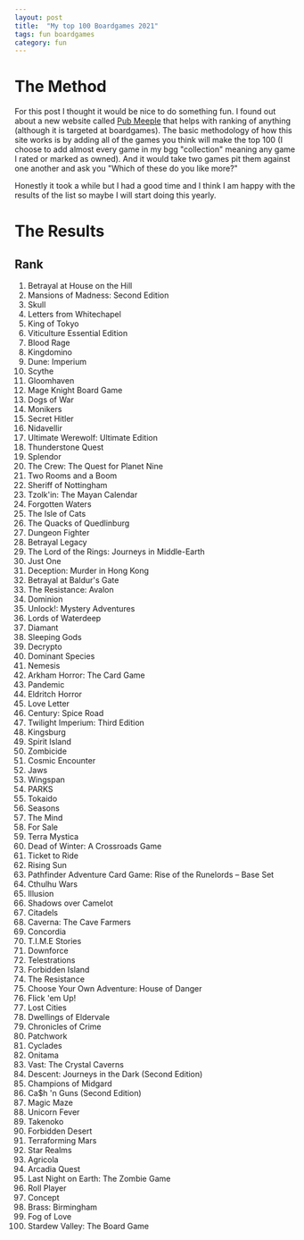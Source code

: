 ```yaml
---
layout: post
title:  "My top 100 Boardgames 2021"
tags: fun boardgames
category: fun
---
```


# The Method

For this post I thought it would be nice to do something fun. I found out about a new website called [Pub Meeple](https://rankingengine.pubmeeple.com/) that helps with ranking of anything (although it is targeted at boardgames). The basic methodology of how this site works is by adding all of the games you think will make the top 100 (I choose to add almost every game in my bgg "collection" meaning any game I rated or marked as owned). And it would take two games pit them against one another and ask you "Which of these do you like more?"

Honestly it took a while but I had a good time and I think I am happy with the results of the list so maybe I will start doing this yearly.

# The Results

## Rank

1. Betrayal at House on the Hill
1. Mansions of Madness: Second Edition
1. Skull
1. Letters from Whitechapel
1. King of Tokyo
1. Viticulture Essential Edition
1. Blood Rage
1. Kingdomino
1. Dune: Imperium
1. Scythe
1. Gloomhaven
1. Mage Knight Board Game
1. Dogs of War
1. Monikers
1. Secret Hitler
1. Nidavellir
1. Ultimate Werewolf: Ultimate Edition
1. Thunderstone Quest
1. Splendor
1. The Crew: The Quest for Planet Nine
1. Two Rooms and a Boom
1. Sheriff of Nottingham
1. Tzolk'in: The Mayan Calendar
1. Forgotten Waters
1. The Isle of Cats
1. The Quacks of Quedlinburg
1. Dungeon Fighter
1. Betrayal Legacy
1. The Lord of the Rings: Journeys in Middle-Earth
1. Just One
1. Deception: Murder in Hong Kong
1. Betrayal at Baldur's Gate
1. The Resistance: Avalon
1. Dominion
1. Unlock!: Mystery Adventures
1. Lords of Waterdeep
1. Diamant
1. Sleeping Gods
1. Decrypto
1. Dominant Species
1. Nemesis
1. Arkham Horror: The Card Game
1. Pandemic
1. Eldritch Horror
1. Love Letter
1. Century: Spice Road
1. Twilight Imperium: Third Edition
1. Kingsburg
1. Spirit Island
1. Zombicide
1. Cosmic Encounter
1. Jaws
1. Wingspan
1. PARKS
1. Tokaido
1. Seasons
1. The Mind
1. For Sale
1. Terra Mystica
1. Dead of Winter: A Crossroads Game
1. Ticket to Ride
1. Rising Sun
1. Pathfinder Adventure Card Game: Rise of the Runelords – Base Set
1. Cthulhu Wars
1. Illusion
1. Shadows over Camelot
1. Citadels
1. Caverna: The Cave Farmers
1. Concordia
1. T.I.M.E Stories
1. Downforce
1. Telestrations
1. Forbidden Island
1. The Resistance
1. Choose Your Own Adventure: House of Danger
1. Flick 'em Up!
1. Lost Cities
1. Dwellings of Eldervale
1. Chronicles of Crime
1. Patchwork
1. Cyclades
1. Onitama
1. Vast: The Crystal Caverns
1. Descent: Journeys in the Dark (Second Edition)
1. Champions of Midgard
1. Ca$h 'n Guns (Second Edition)
1. Magic Maze
1. Unicorn Fever
1. Takenoko
1. Forbidden Desert
1. Terraforming Mars
1. Star Realms
1. Agricola
1. Arcadia Quest
1. Last Night on Earth: The Zombie Game
1. Roll Player
1. Concept
1. Brass: Birmingham
1. Fog of Love
1. Stardew Valley: The Board Game